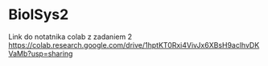 # BiolSys2

Link do notatnika colab z zadaniem 2
https://colab.research.google.com/drive/1hptKT0Rxi4VivJx6XBsH9aclhvDKVaMb?usp=sharing
